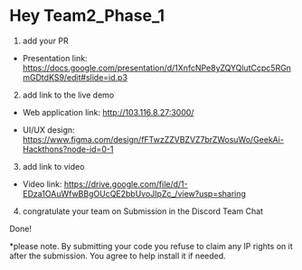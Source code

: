 # Hey Team2_Phase_1

1. add your PR

- Presentation link: https://docs.google.com/presentation/d/1XnfcNPe8yZQYQlutCcpc5RGnmGDtdKS9/edit#slide=id.p3

2. add link to the live demo

- Web application link: http://103.116.8.27:3000/

- UI/UX design: https://www.figma.com/design/fFTwzZZVBZVZ7brZWosuWo/GeekAi-Hackthons?node-id=0-1

3. add link to video

- Video link: https://drive.google.com/file/d/1-EDza1OAuWfwBBgOUcQE2bbUvoJIpZc_/view?usp=sharing

4. congratulate your team on Submission in the Discord Team Chat

Done!

*please note.
By submitting your code you refuse to claim any IP rights on it after the submission.
You agree to help install it if needed.
